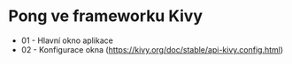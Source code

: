 # Pong ve frameworku Kivy
- 01 - Hlavní okno aplikace
- 02 - Konfigurace okna (https://kivy.org/doc/stable/api-kivy.config.html)